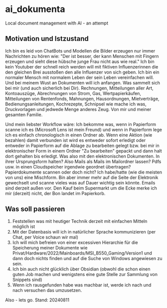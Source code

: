 # ai_dokumenta
Local document management with AI - an attempt

## Motivation und Istzustand
Ich bin es leid von ChatBots und Modellen die Bilder erzeugen nur immer Nachrichten zu hören wie:
"Der ist besser, der kann Menschen mit Fingern erzeugen und sieht diese hübsche junge Frau nicht aus wie real."
Ich bin kein Youtuber der schnell reich werden will mit fiktiven Influenzerinnen die den gleichen Brei ausstoßen den alle Influenzer von sich geben.
Ich bin ein normaler Mensch mit normalem Leben der sein Leben vereinfachen will.
Und bei meinem Wust an Dokumenten will ich anfangen.
Was sammelt sich bei mir (und auch sicherlich bei Dir). Rechnungen, Mitteilungen aller Art, Kontoauszüge, Abrechnungen von Strom, Gas, Wertpapierkäufen, Mitteilungen von Rentenfonds, Mahnungen, Hausordnungen, Mietverträge, Bedienungsanleitungen, Kochrezepte, Schnipsel wie mache ich was, Druckvorlagen und jedwede Menge anderes Zeug.
Von mir und meiner gesamten Familie. 

Und mein liebster Workflow wäre:
Ich bekomme was, wenn in Papierform scanne ich es (Microsoft Lens ist mein Freund) und wenn in Papierform lege ich es einfach chronologisch in einen Ordner ab. 
Wenn eine Aktion (wie bezahlen) damit verbunden ist wird es entweder sofort erledigt oder entweder in Papierform auf die Ablage zu bearbeiten gelegt bzw. bei mir
in elektronischer Form in einem Ordner "Zu bearbeiten" gepackt und dann halt dort gehalten bis erledigt.
Was also mit den elektronischen Dokumenten. 
In ihrer Ursprungsform halten? Also Mails als Mails im Mailordner lassen? Pdfs usw. in einen Cloudspeicher irgendwie geordnet übertragen? 
Papierdokumente scannen oder doch nicht?
Ich habe/hatte (wie die meisten von uns) eine Mischform. Bin aber immer mehr auf die Seite der Elektronik gewechselt und scanne vieles was auf Dauer wichtig sein könnte.
Emails sind derzeit außen vor. Den Kauf beim Supermarkt um die Ecke merke ich mir (derzeit) nicht, der Bon landet im Papierkorb.

## Was soll passieren

1. Feststellen was mit heutiger Technik derzeit mit einfachen Mitteln möglich ist
2. Mit der Datenbasis will ich in natürlicher Sprache kommunizieren (per Chat, per Voice schaun wir mal)
3. Ich will mich befreien von einer excessiven Hierarchie für die Speicherung meiner Dokumente wie Privat/Hardware/2022/Mainboards/MSI_B550_Gaming/Version1 und dann doch nichts finden und auf die Suche von Windows angewiesen zu sein.
4. Ich bin auch nicht glücklich über Obsidian (obwohl die schon einen guten Job machen und wenigstens eine gute Stelle zur Sammlung von Snippets sind)
5. Wenn ich rausgefunden habe was machbar ist, werde ich nach und nach versuchen das umzusetzen.

Also - lets go.
Stand: 20240811

